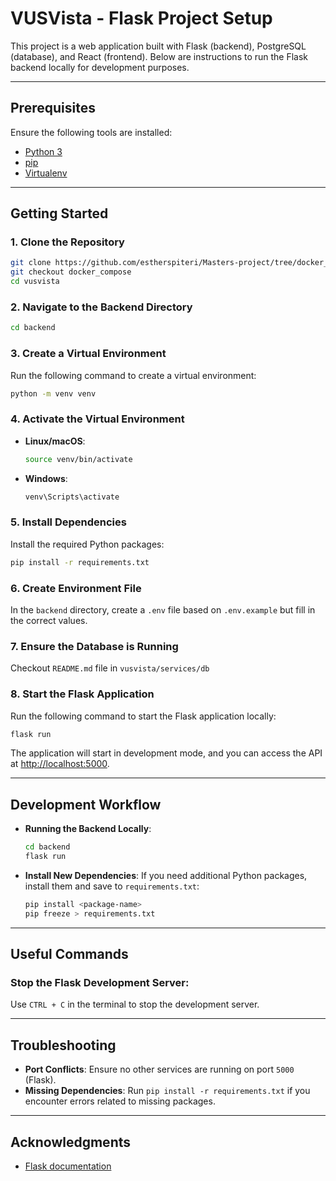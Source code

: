 # VUSVista - Flask Project Setup

This project is a web application built with Flask (backend), PostgreSQL (database), and React (frontend). Below are instructions to run the Flask backend locally for development purposes.

---

## Prerequisites

Ensure the following tools are installed:

- [Python 3](https://www.python.org/downloads/)
- [pip](https://pip.pypa.io/en/stable/)
- [Virtualenv](https://virtualenv.pypa.io/en/stable/)

---

## Getting Started

### 1. Clone the Repository

```bash
git clone https://github.com/estherspiteri/Masters-project/tree/docker_compose
git checkout docker_compose 
cd vusvista
```

### 2. Navigate to the Backend Directory

```bash
cd backend
```

### 3. Create a Virtual Environment

Run the following command to create a virtual environment:

```bash
python -m venv venv
```

### 4. Activate the Virtual Environment

- **Linux/macOS**:
  ```bash
  source venv/bin/activate
  ```
- **Windows**:
  ```bash
  venv\Scripts\activate
  ```

### 5. Install Dependencies

Install the required Python packages:

```bash
pip install -r requirements.txt
```

### 6. Create Environment File

In the `backend` directory, create a `.env` file based on `.env.example` but fill in the correct values.

### 7. Ensure the Database is Running
Checkout `README.md` file in `vusvista/services/db`

### 8. Start the Flask Application

Run the following command to start the Flask application locally:

```bash
flask run
```

The application will start in development mode, and you can access the API at [http://localhost:5000](http://localhost:5000).

---

## Development Workflow

- **Running the Backend Locally**:
  ```bash
  cd backend
  flask run
  ```

- **Install New Dependencies**:
  If you need additional Python packages, install them and save to `requirements.txt`:
  ```bash
  pip install <package-name>
  pip freeze > requirements.txt
  ```

---

## Useful Commands

### Stop the Flask Development Server:

Use `CTRL + C` in the terminal to stop the development server.

---

## Troubleshooting

- **Port Conflicts**: Ensure no other services are running on port `5000` (Flask).
- **Missing Dependencies**: Run `pip install -r requirements.txt` if you encounter errors related to missing packages.

---

## Acknowledgments

- [Flask documentation](https://flask.palletsprojects.com/)

